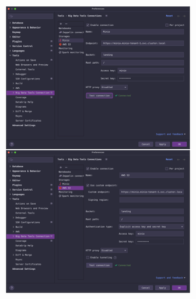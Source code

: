 
![alt text](JetbrainsDatagripMinioConnection.png "Title")
![alt text](JetbrainDataGripAwsS3.png "Title")
